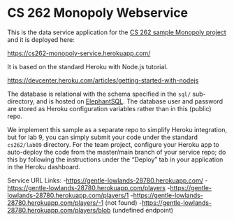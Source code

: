 # CS 262 Monopoly Webservice

This is the data service application for the [CS 262 sample Monopoly project](https://github.com/calvin-cs262-organization/monopoly-project)
and it is deployed here:

<https://cs262-monopoly-service.herokuapp.com/>

It is based on the standard Heroku with Node.js tutorial.

<https://devcenter.heroku.com/articles/getting-started-with-nodejs>

The database is relational with the schema specified in the `sql/` sub-directory,
 and is hosted on [ElephantSQL](https://www.elephantsql.com/). The database user
and password are stored as Heroku configuration variables rather than in this (public) repo.

We implement this sample as a separate repo to simplify Heroku integration, but
for lab 9, you can simply submit your code under the standard `cs262/lab09` directory.
For the team project, configure your Heroku app to auto-deploy the code from the
master/main branch of your
service repo; do this by following the instructions under the &ldquo;Deploy&rdquo;
tab in your application in the Heroku dashboard.

Service URL Links:
    -<https://gentle-lowlands-28780.herokuapp.com/>
    -<https://gentle-lowlands-28780.herokuapp.com/players>
    -<https://gentle-lowlands-28780.herokuapp.com/players/1>
    -<https://gentle-lowlands-28780.herokuapp.com/players/-1> (not found)
    -<https://gentle-lowlands-28780.herokuapp.com/players/blob> (undefined endpoint)